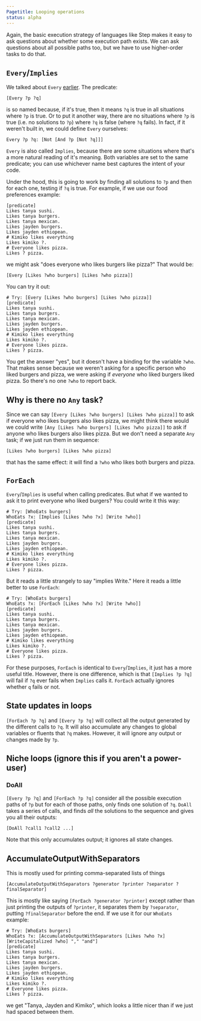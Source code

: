 ```yaml
---
Pagetitle: Looping operations
status: alpha
---
```

Again, the basic execution strategy of languages like Step makes it easy to ask questions about whether some execution path exists.  We can ask questions about all possible paths too, but we have to use higher-order tasks to do that.

## `Every`/`Implies`

We talked about `Every` [earlier](higher-order_tasks).  The predicate:
```step
[Every ?p ?q]
```
is so named because, if it's true, then it means `?q` is true in all situations where `?p` is true.  Or to put it another way, there are no situations where `?p` is true (i.e. no solutions to `?p`) where `?q` is false (where `?q` fails).  In fact, if it weren't built in, we could define `Every` ourselves:
```step
Every ?p ?q: [Not [And ?p [Not ?q]]]
```
`Every` is also called `Implies`, because there are some situations where that's a more natural reading of it's meaning.  Both variables are set to the same predicate; you can use whichever name best captures the intent of your code.

Under the hood, this is going to work by finding all solutions to `?p` and then for each one, testing if `?q` is true.  For example, if we use our food preferences example:
```step
[predicate]
Likes tanya sushi.
Likes tanya burgers.
Likes tanya mexican.
Likes jayden burgers.
Likes jayden ethiopean.
# Kimiko likes everything
Likes kimiko ?.
# Everyone likes pizza.
Likes ? pizza.
```
we might ask "does everyone who likes burgers like pizza?"  That would be:
```step
[Every [Likes ?who burgers] [Likes ?who pizza]]
```
You can try it out:
```Step
# Try: [Every [Likes ?who burgers] [Likes ?who pizza]]
[predicate]
Likes tanya sushi.
Likes tanya burgers.
Likes tanya mexican.
Likes jayden burgers.
Likes jayden ethiopean.
# Kimiko likes everything
Likes kimiko ?.
# Everyone likes pizza.
Likes ? pizza.
```
You get the answer "yes", but it doesn't have a binding for the variable `?who`.  That makes sense because we weren't asking for a specific person who liked burgers and pizza, we were asking if *everyone* who liked burgers liked pizza.  So there's no one `?who` to report back.

## Why is there no `Any` task?

Since we can say `[Every [Likes ?who burgers] [Likes ?who pizza]]` to ask if everyone who likes burgers also likes pizza, we might think there would we could write `[Any [Likes ?who burgers] [Likes ?who pizza]]` to ask if anyone who likes burgers also likes pizza.  But we don't need a separate `Any` task; if we just run them in sequence:
```step
[Likes ?who burgers] [Likes ?who pizza]
```
that has the same effect: it will find a `?who` who likes both burgers and pizza.

## `ForEach`

`Every`/`Implies` is useful when calling predicates.  But what if we wanted to ask it to print everyone who liked burgers?  You could write it this way:
```Step
# Try: [WhoEats burgers]
WhoEats ?x: [Implies [Likes ?who ?x] [Write ?who]]
[predicate]
Likes tanya sushi.
Likes tanya burgers.
Likes tanya mexican.
Likes jayden burgers.
Likes jayden ethiopean.
# Kimiko likes everything
Likes kimiko ?.
# Everyone likes pizza.
Likes ? pizza.
```
But it reads a little strangely to say "implies Write."  Here it reads a little better to use `ForEach`:
```Step
# Try: [WhoEats burgers]
WhoEats ?x: [ForEach [Likes ?who ?x] [Write ?who]]
[predicate]
Likes tanya sushi.
Likes tanya burgers.
Likes tanya mexican.
Likes jayden burgers.
Likes jayden ethiopean.
# Kimiko likes everything
Likes kimiko ?.
# Everyone likes pizza.
Likes ? pizza.
```
For these purposes, `ForEach` is identical to `Every`/`Implies`, it just has a more useful title.  However, there is one difference, which is that `[Implies ?p ?q]` will fail if `?q` ever fails when `Implies` calls it.  `ForEach` actually ignores whether `q` fails or not.

## State updates in loops

`[ForEach ?p ?q]` and `[Every ?p ?q]` will collect all the output generated by the different calls to `?q`.  It will also accumulate any changes to global variables or fluents that `?q` makes.  However, it will ignore any output or changes made by `?p`.

## Niche loops (ignore this if you aren't a power-user)

### DoAll

`[Every ?p ?q]` and `[ForEach ?p ?q]` consider all the possible execution paths of `?p` but for each of those paths, only finds one solution of `?q`.  `DoAll` takes a series of calls, and finds *all* the solutions to the sequence and gives you all their outputs:

```step
[DoAll ?call1 ?call2 ...]
```
Note that this only accumulates output; it ignores all state changes.

## AccumulateOutputWithSeparators

This is mostly used for printing comma-separated lists of things
```step
[AccumulateOutputWithSeparators ?generator ?printer ?separator ?finalSeparator]
```
This is mostly like saying `[ForEach ?generator ?printer]` except rather than just printing the outputs of `?printer`, it separates them by `?separator`, putting `?finalSeparator` before the end.  If we use it for our `WhoEats` example:
```Step
# Try: [WhoEats burgers]
WhoEats ?x: [AccumulateOutputWithSeparators [Likes ?who ?x] [WriteCapitalized ?who] "," "and"]
[predicate]
Likes tanya sushi.
Likes tanya burgers.
Likes tanya mexican.
Likes jayden burgers.
Likes jayden ethiopean.
# Kimiko likes everything
Likes kimiko ?.
# Everyone likes pizza.
Likes ? pizza.
```
we get "Tanya, Jayden and Kimiko", which looks a little nicer than if we just had spaced between them.